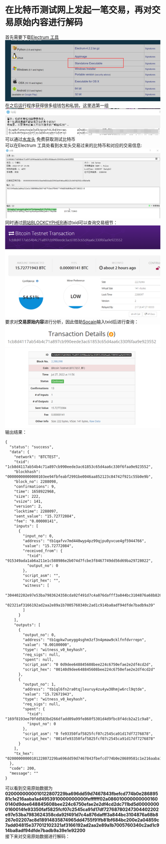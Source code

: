 # 在比特币测试网上发起一笔交易，再对交易原始内容进行解码
首先需要下载[Electrum 工具](https://electrum.org/#download)  
![image](https://github.com/MAR-523/-/blob/main/pic/1.png)  
在之后运行程序获得很多组钱包和私钥，这里选第一组  
![image](https://github.com/MAR-523/-/blob/main/pic/5.png)  
可以通过[水龙头](https://testnet-faucet.mempool.co/) 免费获取测试比特币  
可以在Electrum 工具处看到水龙头交易过来的比特币和对应的交易信息:  
![image](https://github.com/MAR-523/-/blob/main/pic/2.png)  
同时通过[网站BLOCKCYPHER](https://live.blockcypher.com/btc-testnet/)通过txid可以查询交易细节：  
![image](https://github.com/MAR-523/-/blob/main/pic/3.png)  
要求对**交易原始内容**进行分析，因此借助[Socain](https://chain.so/btc)输入txid后进行查询：  
![image](https://github.com/MAR-523/-/blob/main/pic/6.png)  
输出结果：  
```
{  
  "status": "success",  
  "data": {  
    "network": "BTCTEST",  
    "txid": "1cb8d4117ab54b4c71a897cb990eede3ac61853c65d4aa6c330f6faa9e923552",  
    "blockhash": "00000000000000103ee94fbfeabf2991be0046aa852123c84742f921c55b0e9b",  
    "block_no": 2288098,  
    "confirmations": 9,  
    "time": 1658922968,  
    "size": 222,  
    "vsize": 141,  
    "version": 2,  
    "locktime": 2288097,  
    "sent_value": "15.72772084",  
    "fee": "0.00000141",  
    "inputs": [  
      {  
        "input_no": 0,  
        "address": "tb1qafvv7md440wyp4pz99qjpu0yvcue4gf5944766",  
        "value": "15.72772084",  
        "received_from": {  
          "txid": "915349ada1ab6a211e1c588986e2b074d7fcbe3f8467749dd56d69ba29728022",  
          "output_no": 0  
        },  
        "script_asm": "",  
        "script_hex": "",  
        "witness": [  
          "304402202e97e53ba7983624358cda92f491d7c4a876dafff3a844bc3104876a68b8267e02207ac8d18914835874965dd4755f91fb81bf684bc200e2a04859c7add04815e37701",  
          "02321af3166192ad2aa2e89a1b7005760340c2ad1c914ba8adf94dfde7badb9a39"  
        ]  
      }  
    ],  
    "outputs": [  
      {  
        "output_no": 0,  
        "address": "tb1qpkw7ueygg4sghm3zf3n4pmaw9cklfnfdvrrepn",  
        "value": "0.00100000",  
        "type": "witness_v0_keyhash",  
        "req_sigs": null,  
        "spent": null,  
        "script_asm": "0 0d9dee648845608bee224c6750efae2e2df4cd2d",  
        "script_hex": "00140d9dee648845608bee224c6750efae2e2df4cd2d"  
      },  
      {  
        "output_no": 1,  
        "address": "tb1ql6fn2ra0tqjleuruy4zu4yw30hmjw6rcl9qtde",  
        "value": "15.72671943",  
        "type": "witness_v0_keyhash",  
        "req_sigs": null,  
        "spent": {  
          "txid": "169f8193ee70fdd583bd266dfadd09a99fe860f5301d4d9fbc8f4dcb2a21c9a8",  
          "input_no": 0  
        },  
        "script_asm": "0 fe93350faf5825fcf07c2545ca91d17df7276878",  
        "script_hex": "0014fe93350faf5825fcf07c2545ca91d17df7276878"  
      }  
    ],  
    "tx_hex": "0200000000010122807229ba696dd59d7467843fbefcd774b0e28689581c1e216aaba1ad4953910000000000feffffff02a0860100000000001600140d9dee648845608bee224c6750efae2e2df4cd2dc711bd5d00000000160014fe93350faf5825fcf07c2545ca91d17df72768780247304402202e97e53ba7983624358cda92f491d7c4a876dafff3a844bc3104876a68b8267e02207ac8d18914835874965dd4755f91fb81bf684bc200e2a04859c7add04815e377012102321af3166192ad2aa2e89a1b7005760340c2ad1c914ba8adf94dfde7badb9a39e1e92200"
  },  
  "code": 200,  
  "message": ""  
}  
``` 
  
可以看到交易原始数据为**0200000000010122807229ba696dd59d7467843fbefcd774b0e28689581c1e216aaba1ad4953910000000000feffffff02a0860100000000001600140d9dee648845608bee224c6750efae2e2df4cd2dc711bd5d00000000160014fe93350faf5825fcf07c2545ca91d17df72768780247304402202e97e53ba7983624358cda92f491d7c4a876dafff3a844bc3104876a68b8267e02207ac8d18914835874965dd4755f91fb81bf684bc200e2a04859c7add04815e377012102321af3166192ad2aa2e89a1b7005760340c2ad1c914ba8adf94dfde7badb9a39e1e92200**  
接下来对交易原始数据进行解码：  

